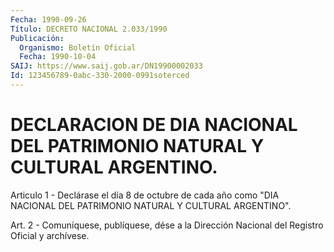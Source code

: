 ```yaml
---
Fecha: 1990-09-26
Título: DECRETO NACIONAL 2.033/1990
Publicación:
  Organismo: Boletín Oficial
  Fecha: 1990-10-04
SAIJ: https://www.saij.gob.ar/DN19900002033
Id: 123456789-0abc-330-2000-0991soterced
---
```

# DECLARACION DE DIA NACIONAL DEL PATRIMONIO NATURAL Y CULTURAL ARGENTINO.

<a id="1"></a>
Articulo 1 - Declárase el día 8 de octubre de cada año como "DIA NACIONAL DEL PATRIMONIO NATURAL Y CULTURAL ARGENTINO".

<a id="2"></a>
Art. 2 - Comuníquese, publíquese, dése a la Dirección Nacional del Registro Oficial y archívese.
